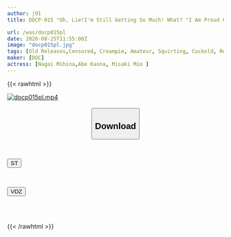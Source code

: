 ```yaml
---
author: j91
title: DOCP-015 "Oh, Lie!I'm Still Getting So Much! What? "I Am Proud Of My Friend 's Boyfriend But I Am Curious About Muroko!Even Trying To Squeeze Sperm With Looting Sex Will Return To Extraordinary Extent Beyond Expectation!I Will Be Caught Many Times With An Endless Piston!

url: /was/docp015pl
date: 2020-08-25T11:55:00Z
image: "docp015pl.jpg"
tags: [Old Releases,Censored, Creampie, Amateur, Squirting, Cuckold, Reverse Play	]
maker: [DOC]
actress: [Nagai Mihina,Abe Kanna, Misaki Mio ]
---
```



{{< rawhtml >}}

<div class="video" data-videoid="DXBrq9pMrYFkJmr">
    <a href="javascript:;">
        <img src="/was/docp015pl/docp015pl.jpg" width="WIDTH" height="HEIGHT" alt="docp015pl.mp4" loading="lazy">
    </a>
</div>

<script type="text/javascript" src="https://j91.asia/asset/on-demand-st.js"></script>

<br>
  <link rel="stylesheet" href="https://j91.asia/asset/bs5.css">
  
  <center>
  <button class="btn btn-primary" type="button" data-bs-toggle="collapse" data-bs-target=".multi-collapse" aria-expanded="false" aria-controls="multiCollapseExample1 multiCollapseExample2"><h2>Download</h2></button></center>
</p>
<div class="row">
  <div class="col">
    <div class="collapse multi-collapse" id="multiCollapseExample1">
      <div class="card card-body">
	      	      <br>
<div class="buttons">  
<p><a href="https://streamtape.to/v/DXBrq9pMrYFkJmr" target="_blank"><button class="btn-hover color-3"><i class="fa fa-download"></i> ST</button></a></p></div>
    </div>
  </div>
</div>
  <div class="col">
    <div class="collapse multi-collapse" id="multiCollapseExample2">
      <div class="card card-body">
	      <br>
<div class="buttons">
<p><a href="https://vidoza.net/qks9e588mm6p" target="_blank"><button class="btn-hover color-1"><i class="fa fa-download"></i> VDZ</button></a></p></div>
<br><br>
      </div>
    </div>
  </div>
</div>

{{< /rawhtml >}}